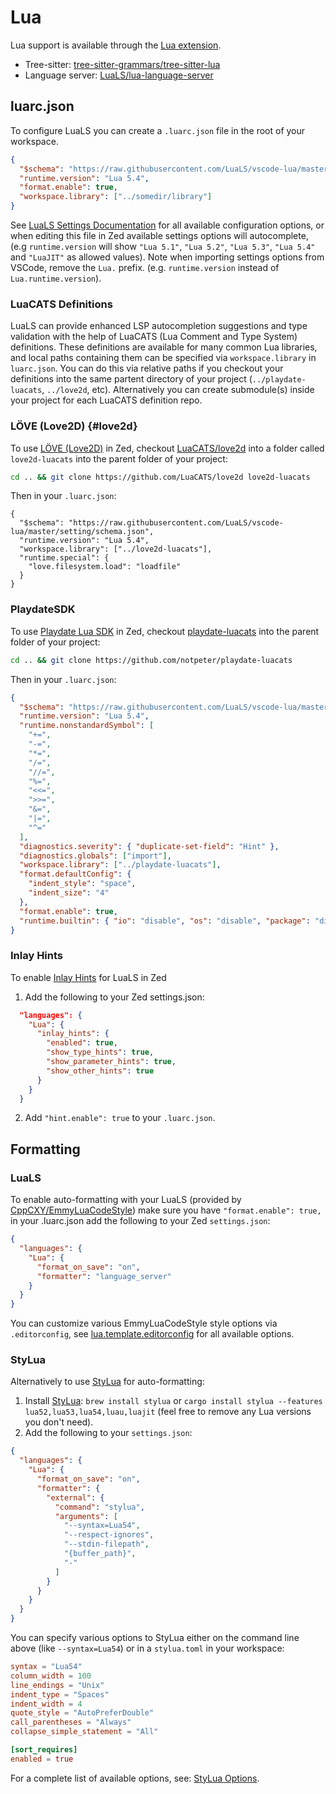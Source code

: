 # Lua

Lua support is available through the [Lua extension](https://github.com/zed-extensions/lua).

- Tree-sitter: [tree-sitter-grammars/tree-sitter-lua](https://github.com/tree-sitter-grammars/tree-sitter-lua)
- Language server: [LuaLS/lua-language-server](https://github.com/LuaLS/lua-language-server)

## luarc.json

To configure LuaLS you can create a `.luarc.json` file in the root of your workspace.

```json
{
  "$schema": "https://raw.githubusercontent.com/LuaLS/vscode-lua/master/setting/schema.json",
  "runtime.version": "Lua 5.4",
  "format.enable": true,
  "workspace.library": ["../somedir/library"]
}
```

See [LuaLS Settings Documentation](https://luals.github.io/wiki/settings/) for all available configuration options, or when editing this file in Zed available settings options will autocomplete, (e.g `runtime.version` will show `"Lua 5.1"`, `"Lua 5.2"`, `"Lua 5.3"`, `"Lua 5.4"` and `"LuaJIT"` as allowed values). Note when importing settings options from VSCode, remove the `Lua.` prefix. (e.g. `runtime.version` instead of `Lua.runtime.version`).

### LuaCATS Definitions

LuaLS can provide enhanced LSP autocompletion suggestions and type validation with the help of LuaCATS (Lua Comment and Type System) definitions. These definitions are available for many common Lua libraries, and local paths containing them can be specified via `workspace.library` in `luarc.json`. You can do this via relative paths if you checkout your definitions into the same partent directory of your project (`../playdate-luacats`, `../love2d`, etc). Alternatively you can create submodule(s) inside your project for each LuaCATS definition repo.

### LÖVE (Love2D) {#love2d}

To use [LÖVE (Love2D)](https://love2d.org/) in Zed, checkout [LuaCATS/love2d](https://github.com/LuaCATS/love2d) into a folder called `love2d-luacats` into the parent folder of your project:

```sh
cd .. && git clone https://github.com/LuaCATS/love2d love2d-luacats
```

Then in your `.luarc.json`:

```
{
  "$schema": "https://raw.githubusercontent.com/LuaLS/vscode-lua/master/setting/schema.json",
  "runtime.version": "Lua 5.4",
  "workspace.library": ["../love2d-luacats"],
  "runtime.special": {
    "love.filesystem.load": "loadfile"
  }
}
```

### PlaydateSDK

To use [Playdate Lua SDK](https://play.date/dev/) in Zed, checkout [playdate-luacats](https://github.com/notpeter/playdate-luacats) into the parent folder of your project:

```sh
cd .. && git clone https://github.com/notpeter/playdate-luacats
```

Then in your `.luarc.json`:

```json
{
  "$schema": "https://raw.githubusercontent.com/LuaLS/vscode-lua/master/setting/schema.json",
  "runtime.version": "Lua 5.4",
  "runtime.nonstandardSymbol": [
    "+=",
    "-=",
    "*=",
    "/=",
    "//=",
    "%=",
    "<<=",
    ">>=",
    "&=",
    "|=",
    "^="
  ],
  "diagnostics.severity": { "duplicate-set-field": "Hint" },
  "diagnostics.globals": ["import"],
  "workspace.library": ["../playdate-luacats"],
  "format.defaultConfig": {
    "indent_style": "space",
    "indent_size": "4"
  },
  "format.enable": true,
  "runtime.builtin": { "io": "disable", "os": "disable", "package": "disable" }
}
```

### Inlay Hints

To enable [Inlay Hints](../configuring-languages.md#inlay-hints) for LuaLS in Zed

1. Add the following to your Zed settings.json:

```json
  "languages": {
    "Lua": {
      "inlay_hints": {
        "enabled": true,
        "show_type_hints": true,
        "show_parameter_hints": true,
        "show_other_hints": true
      }
    }
  }
```

2. Add `"hint.enable": true` to your `.luarc.json`.

## Formatting

### LuaLS

To enable auto-formatting with your LuaLS (provided by [CppCXY/EmmyLuaCodeStyle](https://github.com/CppCXY/EmmyLuaCodeStyle)) make sure you have `"format.enable": true,` in your .luarc.json add the following to your Zed `settings.json`:

```json
{
  "languages": {
    "Lua": {
      "format_on_save": "on",
      "formatter": "language_server"
    }
  }
}
```

You can customize various EmmyLuaCodeStyle style options via `.editorconfig`, see [lua.template.editorconfig](https://github.com/CppCXY/EmmyLuaCodeStyle/blob/master/lua.template.editorconfig) for all available options.

### StyLua

Alternatively to use [StyLua](https://github.com/JohnnyMorganz/StyLua) for auto-formatting:

1. Install [StyLua](https://github.com/JohnnyMorganz/StyLua): `brew install stylua` or `cargo install stylua --features lua52,lua53,lua54,luau,luajit` (feel free to remove any Lua versions you don't need).
2. Add the following to your `settings.json`:

```json
{
  "languages": {
    "Lua": {
      "format_on_save": "on",
      "formatter": {
        "external": {
          "command": "stylua",
          "arguments": [
            "--syntax=Lua54",
            "--respect-ignores",
            "--stdin-filepath",
            "{buffer_path}",
            "-"
          ]
        }
      }
    }
  }
}
```

You can specify various options to StyLua either on the command line above (like `--syntax=Lua54`) or in a `stylua.toml` in your workspace:

```toml
syntax = "Lua54"
column_width = 100
line_endings = "Unix"
indent_type = "Spaces"
indent_width = 4
quote_style = "AutoPreferDouble"
call_parentheses = "Always"
collapse_simple_statement = "All"

[sort_requires]
enabled = true
```

For a complete list of available options, see: [StyLua Options](https://github.com/JohnnyMorganz/StyLua?tab=readme-ov-file#options).
